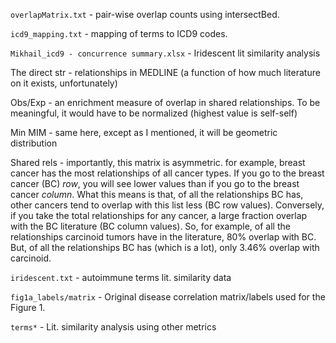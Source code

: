 `overlapMatrix.txt` - pair-wise overlap counts using intersectBed.`icd9_mapping.txt`  - mapping of terms to ICD9 codes.`Mikhail_icd9 - concurrence summary.xlsx` - Iridescent lit similarity analysisThe direct str - relationships in MEDLINE (a function of how much literature on it exists, unfortunately)Obs/Exp - an enrichment measure of overlap in shared relationships. To be meaningful, it would have to be normalized (highest value is self-self)Min MIM - same here, except as I mentioned, it will be geometric distributionShared rels - importantly, this matrix is asymmetric. for example, breast cancer has the most relationships of all cancer types. If you go to the breast cancer (BC) *row*, you will see lower values than if you go to the breast cancer *column*. What this means is that, of all the relationships BC has, other cancers tend to overlap with this list less (BC row values). Conversely, if you take the total relationships for any cancer, a large fraction overlap with the BC literature (BC column values). So, for example, of all the relationships carcinoid tumors have in the literature, 80% overlap with BC. But, of all the relationships BC has (which is a lot), only 3.46% overlap with carcinoid.`iridescent.txt` - autoimmune terms lit. similarity data `fig1a_labels/matrix` - Original disease correlation matrix/labels used for the Figure 1.`terms*` - Lit. similarity analysis using other metrics